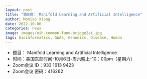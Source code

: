 ```yaml
---
layout: post
title: "第8期： Manifold Learning and Artificial Intelligence"
author: Momiao Xiong 
date: 2022-10-06
categories: news
image: images/nih-common-fund-bridge2ai.jpg
tags: bioinformatics, GWAS, Genomics, Disease, Human
---
```


- 题目： Manifold Learning and Artificial Intelligence
- 时间：美国东部时间-10月6日-周六晚上-10：00pm（星期六）
- Zoom会议 ID：933 1613 9423
- Zoom会议 密码：416262
